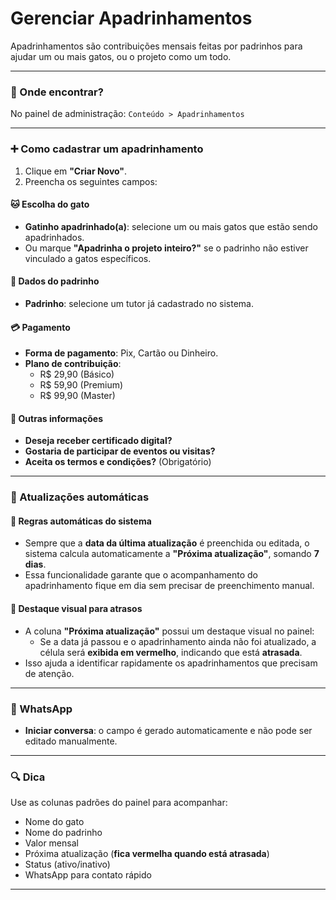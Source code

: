 # Gerenciar Apadrinhamentos

Apadrinhamentos são contribuições mensais feitas por padrinhos para ajudar um ou mais gatos, ou o projeto como um todo.

---

### 📌 Onde encontrar?

No painel de administração: `Conteúdo > Apadrinhamentos`  

---

### ➕ Como cadastrar um apadrinhamento

1. Clique em **"Criar Novo"**.
2. Preencha os seguintes campos:

#### 🐱 Escolha do gato
- **Gatinho apadrinhado(a)**: selecione um ou mais gatos que estão sendo apadrinhados.
- Ou marque **"Apadrinha o projeto inteiro?"** se o padrinho não estiver vinculado a gatos específicos.

#### 👤 Dados do padrinho
- **Padrinho**: selecione um tutor já cadastrado no sistema.

#### 💳 Pagamento
- **Forma de pagamento**: Pix, Cartão ou Dinheiro.
- **Plano de contribuição**:
  - R$ 29,90 (Básico)
  - R$ 59,90 (Premium)
  - R$ 99,90 (Master)

#### 📄 Outras informações
- **Deseja receber certificado digital?**
- **Gostaria de participar de eventos ou visitas?**
- **Aceita os termos e condições?** (Obrigatório)

---

### 🔁 Atualizações automáticas

#### 🧠 Regras automáticas do sistema

- Sempre que a **data da última atualização** é preenchida ou editada, o sistema calcula automaticamente a **"Próxima atualização"**, somando **7 dias**.
- Essa funcionalidade garante que o acompanhamento do apadrinhamento fique em dia sem precisar de preenchimento manual.

#### 🎨 Destaque visual para atrasos

- A coluna **"Próxima atualização"** possui um destaque visual no painel:
  - Se a data já passou e o apadrinhamento ainda não foi atualizado, a célula será **exibida em vermelho**, indicando que está **atrasada**.
- Isso ajuda a identificar rapidamente os apadrinhamentos que precisam de atenção.

---

### 💬 WhatsApp

- **Iniciar conversa**: o campo é gerado automaticamente e não pode ser editado manualmente.

---

### 🔍 Dica

Use as colunas padrões do painel para acompanhar:
- Nome do gato
- Nome do padrinho
- Valor mensal
- Próxima atualização (**fica vermelha quando está atrasada**)
- Status (ativo/inativo)
- WhatsApp para contato rápido

---
